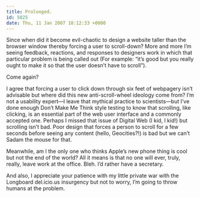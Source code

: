 ```yaml
---
title: Prolonged.
id: 5825
date: Thu, 11 Jan 2007 18:12:33 +0000
---
```


Since when did it become evil-chaotic to design a website taller than the browser window thereby forcing a user to scroll-down? More and more I’m seeing feedback, reactions, and responses to designers work in which that particular problem is being called out (For example: “it’s good but you really ought to make it so that the user doesn’t have to scroll”).  

Come again?  

I agree that forcing a user to click down through six feet of webpagery isn’t advisable but where did this new anti-scroll-wheel ideology come from? I’m not a usability expert—I leave that mythical practice to scientists—but I’ve done enough Don’t Make Me Think style testing to know that scrolling, like clicking, is an essential part of the web user interface and a commonly accepted one. Perhaps I missed that issue of Digital Web (I kid, I kid!) but scrolling isn’t bad. Poor design that forces a person to scroll for a few seconds before seeing any content (hello, Geocities?!) is bad but we can’t Sadam the mouse for that.  

Meanwhile, am I the only one who thinks Apple’s new phone thing is cool but not the end of the world? All it means is that no one will ever, truly, really, leave work at the office. Bleh. I’d rather have a secretary.  

And also, I appreciate your patience with my little private war with the Longboard del.icio.us insurgency but not to worry, I’m going to throw humans at the problem.





